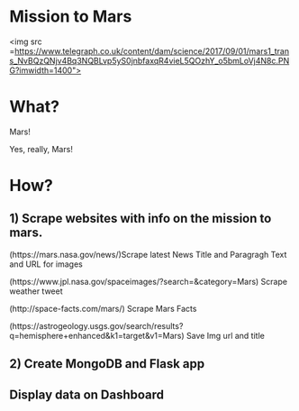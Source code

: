# Mission to Mars
<img src =https://www.telegraph.co.uk/content/dam/science/2017/09/01/mars1_trans_NvBQzQNjv4Bq3NQBLvp5yS0jnbfaxqR4vieL5QOzhY_o5bmLoVj4N8c.PNG?imwidth=1400">

# What?
<p> Mars!
</p>
<p> Yes, really, Mars! </p>

# How?
<h2> 1) Scrape websites with info on the mission to mars. </h2>
 <p>(https://mars.nasa.gov/news/)Scrape latest News Title and Paragragh Text and URL for images </p>
 <p>(https://www.jpl.nasa.gov/spaceimages/?search=&category=Mars) Scrape weather tweet </p>
 <p>(http://space-facts.com/mars/) Scrape Mars Facts </p>
 <p>(https://astrogeology.usgs.gov/search/results?q=hemisphere+enhanced&k1=target&v1=Mars) Save Img url and title </p>
 
<h2> 2) Create MongoDB and Flask app </h2>
<h2> Display data on Dashboard </h2>
